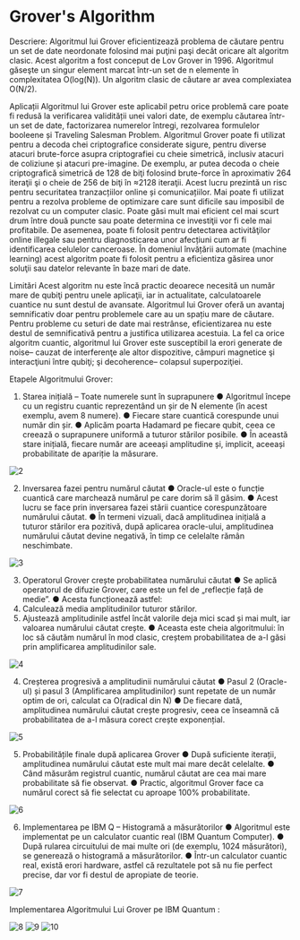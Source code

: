 # Grover's Algorithm

Descriere:
Algoritmul lui Grover eficientizează problema de căutare pentru un set de date neordonate folosind mai puţini paşi decât oricare alt algoritm clasic.  Acest algoritm a fost conceput de Lov Grover in 1996. Algoritmul găseşte un singur element marcat într-un set de n elemente în complexitatea O(log(N)). Un algoritm clasic de căutare ar avea complexiatea O(N/2).

Aplicații
Algoritmul lui Grover este aplicabil petru orice problemă care poate fi redusă la verificarea validității unei valori date, de exemplu căutarea într-un set de date, factorizarea numerelor întregi, rezolvarea formulelor booleene și Traveling Salesman Problem.
Algoritmul Grover poate fi utilizat pentru a decoda chei criptografice considerate sigure, pentru diverse atacuri brute-force asupra criptografiei cu cheie simetrică, inclusiv atacuri de coliziune și atacuri pre-imagine. De exemplu, ar putea decoda o cheie criptografică simetrică de 128 de biţi folosind brute-force în aproximativ 264 iteraţii şi o cheie de 256 de biţi în ≈2128 iteraţii. Acest lucru prezintă un risc pentru securitatea tranzacțiilor online și comunicațiilor.
Mai poate fi utilizat pentru a rezolva probleme de optimizare care sunt dificile sau imposibil de rezolvat cu un computer clasic.  Poate găsi mult mai eficient cel mai scurt drum între două puncte sau poate determina ce investiţii vor fi cele mai profitabile. De asemenea, poate fi folosit pentru detectarea activităţilor online illegale sau pentru diagnosticarea unor afecțiuni cum ar fi identificarea celulelor canceroase. 
În domeniul învățării automate (machine learning) acest algoritm poate fi folosit pentru a eficientiza găsirea unor soluţii sau datelor relevante în baze mari de date.

Limitări
Acest algoritm nu este încă practic deoarece necesită un număr mare de qubiţi pentru unele aplicaţii, iar in actualitate, calculatoarele cuantice nu sunt destul de avansate. Algoritmul lui Grover oferă un avantaj semnificativ doar pentru problemele care au un spațiu mare de căutare. Pentru probleme cu seturi de date mai restrânse, eficientizarea nu este destul de semnificativă pentru a justifica utilizarea acestuia. 
La fel ca orice algoritm cuantic, algoritmul lui Grover este susceptibil la erori generate de noise– cauzat de interferenţe ale altor dispozitive, câmpuri magnetice şi interacţiuni între qubiţi; şi decoherence– colapsul superpoziţiei.

Etapele Algoritmului Grover:
1. Starea inițială – Toate numerele sunt în suprapunere
●	Algoritmul începe cu un registru cuantic reprezentând un șir de N elemente (în acest exemplu, avem 8 numere).
●	Fiecare stare cuantică corespunde unui număr din șir.
●	Aplicăm poarta Hadamard pe fiecare qubit, ceea ce creează o suprapunere uniformă a tuturor stărilor posibile.
●	În această stare inițială, fiecare număr are aceeași amplitudine și, implicit, aceeași probabilitate de apariție la măsurare.

![2](https://github.com/user-attachments/assets/d42accf2-3eb0-48a5-9cd4-3b63d8d7842b)


2. Inversarea fazei pentru numărul căutat
●	Oracle-ul este o funcție cuantică care marchează numărul pe care dorim să îl găsim.
●	Acest lucru se face prin inversarea fazei stării cuantice corespunzătoare numărului căutat.
●	În termeni vizuali, dacă amplitudinea inițială a tuturor stărilor era pozitivă, după aplicarea oracle-ului, amplitudinea numărului căutat devine negativă, în timp ce celelalte rămân neschimbate.

![3](https://github.com/user-attachments/assets/69a8d05b-25c5-433c-950d-1f48cd89aff3)


3. Operatorul Grover crește probabilitatea numărului căutat
●	Se aplică operatorul de difuzie Grover, care este un fel de „reflecție față de medie”.
●	Acesta funcționează astfel: 
  1.	Calculează media amplitudinilor tuturor stărilor.
  2.	Ajustează amplitudinile astfel încât valorile deja mici scad și mai mult, iar valoarea numărului căutat crește.
●	Aceasta este cheia algoritmului: în loc să căutăm numărul în mod clasic, creștem probabilitatea de a-l găsi prin amplificarea amplitudinilor sale.

![4](https://github.com/user-attachments/assets/dfc9ddab-0f69-4d97-9b77-f4e66b5bd673)

4. Creșterea progresivă a amplitudinii numărului căutat
  ●	Pasul 2 (Oracle-ul) și pasul 3 (Amplificarea amplitudinilor) sunt repetate de un număr optim de ori, calculat ca O(radical din N)
  ●	De fiecare dată, amplitudinea numărului căutat crește progresiv, ceea ce înseamnă că probabilitatea de a-l măsura corect crește exponențial.

![5](https://github.com/user-attachments/assets/4cbabc4b-d1b3-4780-a0ac-e2e2fee326ba)

5. Probabilitățile finale după aplicarea Grover
●	După suficiente iterații, amplitudinea numărului căutat este mult mai mare decât celelalte.
●	Când măsurăm registrul cuantic, numărul căutat are cea mai mare probabilitate să fie observat.
●	Practic, algoritmul Grover face ca numărul corect să fie selectat cu aproape 100% probabilitate.

![6](https://github.com/user-attachments/assets/0e4754b7-b43b-40f3-a784-5c87a6d859b8)


6. Implementarea pe IBM Q – Histogramă a măsurătorilor
●	Algoritmul este implementat pe un calculator cuantic real (IBM Quantum Computer).
●	După rularea circuitului de mai multe ori (de exemplu, 1024 măsurători), se generează o histogramă a măsurătorilor.
●	Într-un calculator cuantic real, există erori hardware, astfel că rezultatele pot să nu fie perfect precise, dar vor fi destul de apropiate de teorie.

![7](https://github.com/user-attachments/assets/0486b40e-7a79-4df5-8e1b-8989d7b1847e)

Implementarea Algoritmului Lui Grover pe IBM Quantum :

![8](https://github.com/user-attachments/assets/22604d2e-8d00-4a91-af79-6482744045a8)
![9](https://github.com/user-attachments/assets/f8408fb2-6d4e-486a-b6f5-656bf5961b79)
![10](https://github.com/user-attachments/assets/77fa757a-bb42-4fc7-941d-3250f6ea76a4)


